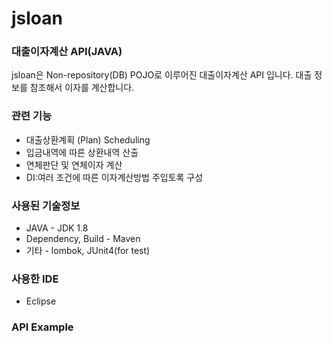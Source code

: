 jsloan
============

### 대출이자계산 API(JAVA)
jsloan은 Non-repository(DB) POJO로 이루어진 대출이자계산 API 입니다.
대출 정보를 참조해서 이자를 계산합니다. 

### 관련 기능
- 대출상환계획 (Plan) Scheduling
- 입금내역에 따른 상환내역 산출
- 연체판단 및 연체이자 계산
- DI:여러 조건에 따른 이자계산방법 주입토록 구성

### 사용된 기술정보
* JAVA - JDK 1.8
* Dependency, Build - Maven
* 기타 - lombok, JUnit4(for test)

### 사용한 IDE 
- Eclipse

### API Example